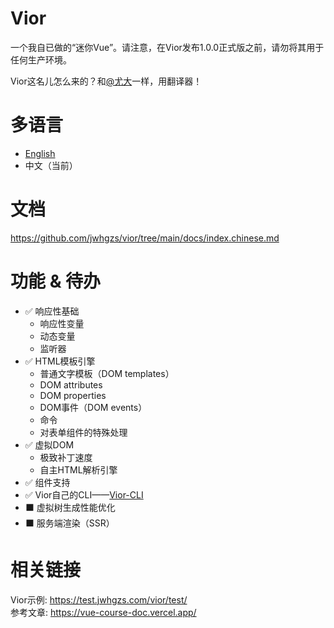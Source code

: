 # Vior
一个我自已做的“迷你Vue”。请注意，在Vior发布1.0.0正式版之前，请勿将其用于任何生产环境。

Vior这名儿怎么来的？和[@尤大](https://github.com/yyx990803)一样，用翻译器！

# 多语言
- [English](https://github.com/jwhgzs/vior/blob/main/README.md)
- 中文（当前）

# 文档
<https://github.com/jwhgzs/vior/tree/main/docs/index.chinese.md>

# 功能 & 待办
- ✅ 响应性基础
	- 响应性变量
	- 动态变量
	- 监听器
- ✅ HTML模板引擎
	- 普通文字模板（DOM templates）
	- DOM attributes
	- DOM properties
	- DOM事件（DOM events）
	- 命令
	- 对表单组件的特殊处理
- ✅ 虚拟DOM
	- 极致补丁速度
	- 自主HTML解析引擎
- ✅ 组件支持
- ✅ Vior自己的CLI——[Vior-CLI](https://github.com/jwhgzs/vior-cli)
- ⬛ 虚拟树生成性能优化
- ⬛ 服务端渲染（SSR）

# 相关链接
Vior示例: <https://test.jwhgzs.com/vior/test/>  
参考文章: <https://vue-course-doc.vercel.app/>